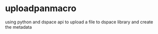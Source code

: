 # uploadpanmacro
using python and dspace api to upload a file to dspace library and create the metadata


